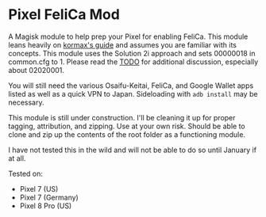 # Pixel FeliCa Mod
A Magisk module to help prep your Pixel for enabling FeliCa. This module leans heavily on [kormax's guide](https://github.com/kormax/osaifu-keitai-google-pixel) and assumes you are familiar with its concepts. This module uses the Solution 2i approach and sets 00000018 in common.cfg to 1. Please read the [TODO](https://github.com/starks/PixelFeliCaMod/blob/main/TODO.md) for additional discussion, especially about 02020001.

You will still need the various Osaifu-Keitai, FeliCa, and Google Wallet apps listed as well as a quick VPN to Japan. Sideloading with `adb install` may be necessary.

This module is still under construction. I'll be cleaning it up for proper tagging, attribution, and zipping. Use at your own risk. Should be able to clone and zip up the contents of the root folder as a functioning module.

I have not tested this in the wild and will not be able to do so until January if at all.

Tested on:
* Pixel 7 (US)
* Pixel 7 (Germany)
* Pixel 8 Pro (US)
